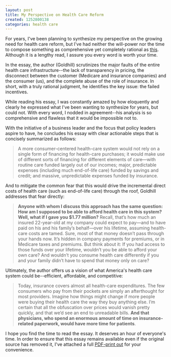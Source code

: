 ```yaml
---
layout: post
title: My Perspective on Health Care Reform
created: 1252800138
categories: health care
---
```

For years, I've been planning to synthesize my perspective on the growing need for health care reform, but I've had neither the will-power nor the time to compose something as comprehensive yet completely rational as [this](http://www.theatlantic.com/doc/200909/health-care). Although it is a lengthy read, I assure you every word is worth your time.

In the essay, the author (Goldhill) scrutinizes the major faults of the entire health care infrastructure--the lack of transparency in pricing, the disconnect between the customer (Medicare and insurance companies) and the consumer (us), and the complete abuse of the role of insurance. In short, with a truly rational judgment, he identifies the key issue: the failed incentives.

While reading his essay, I was constantly amazed by how eloquently and clearly he expressed what I've been wanting to synthesize for years, but could not. With every word, I nodded in agreement--his analysis is so comprehensive and flawless that it would be impossible not to.

With the initiative of a business leader and the focus that policy leaders aspire to have, he concludes his essay with clear actionable steps that is concisely summarized as follows:

> A more consumer-centered health-care system would not rely on a single form of financing for health-care purchases; it would make use of different sorts of financing for different elements of care—with routine care funded largely out of our incomes; major, predictable expenses (including much end-of-life care) funded by savings and credit; and massive, unpredictable expenses funded by insurance.

And to mitigate the common fear that this would drive the incremental direct costs of health care (such as end-of-life care) through the roof, Goldhill addresses that fear directly:

> <strong>Anyone with whom I discuss this approach has the same question: How am I supposed to be able to afford health care in this system? Well, what if I gave you $1.77 million?</strong> Recall, that’s how much an insured 22-year-old at my company could expect to pay—and to have paid on his and his family’s behalf—over his lifetime, assuming health-care costs are tamed. Sure, most of that money doesn’t pass through your hands now. It’s hidden in company payments for premiums, or in Medicare taxes and premiums. But think about it: If you had access to those funds over your lifetime, wouldn’t you be able to afford your own care? And wouldn’t you consume health care differently if you and your family didn’t have to spend that money only on care?

Ultimately, the author offers us a vision of what America's health care system could be--efficient, affordable, and competitive:

> Today, insurance covers almost all health-care expenditures. The few consumers who pay from their pockets are simply an afterthought for most providers. Imagine how things might change if more people were buying their health care the way they buy anything else. I’m certain that all the obfuscation over prices would vanish pretty quickly, and that we’d see an end to unreadable bills. <strong>And that physicians, who spend an enormous amount of time on insurance-related paperwork, would have more time for patients</strong>.

I hope you find the time to read the essay. It deserves an hour of everyone's time. In order to ensure that this essay remains available even if the original source has removed it, I've attached a full [PDF-print out](/uploads/HealthCareDavidGoldhill.pdf) for your convenience.
